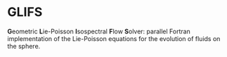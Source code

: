# GLIFS
**G**eometric **L**ie-Poisson **I**sospectral **F**low **S**olver: parallel Fortran implementation of the Lie-Poisson equations for the evolution of fluids on the sphere.
